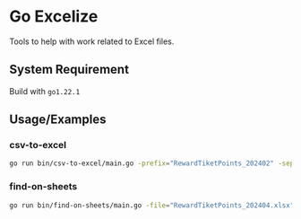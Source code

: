 # Go Excelize
Tools to help with work related to Excel files.

## System Requirement
Build with `go1.22.1`
    
## Usage/Examples
### csv-to-excel
```bash
go run bin/csv-to-excel/main.go -prefix="RewardTiketPoints_202402" -separator="##"
```

### find-on-sheets
```bash
go run bin/find-on-sheets/main.go -file="RewardTiketPoints_202404.xlsx" -sheet="Sheet1" -key="B,G" -search="B,C"
```
